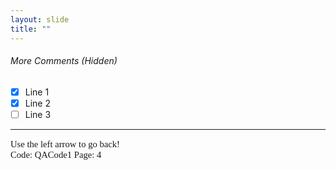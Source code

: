 ```yaml
---
layout: slide
title: ""
---
```

[comment]: # (Notes)
[comment]: # (Playing with Check Boxes)
[comment]: # (<hr> or --- creates a line)
[comment]: # (<br /> for a hard retun, some can use double space bar)

###### More Comments (Hidden)
- [x] Line 1 <br>
- [X] Line 2 <br>
- [ ] Line 3 <br>

<HR>
<p style="font-family: times, serif; font-size:11pt; font-style:normal"> <!---in line comments--->
Use the left arrow to go back!<br /> <!---in line comments--->
Code: QACode1
Page: 4
</p>
